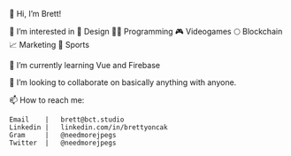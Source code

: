 👋 Hi, I’m Brett!

👀 I’m interested in 🎨 Design 👨‍💻 Programming 🎮 Videogames 🌕 Blockchain 📈 Marketing 🏒 Sports 

🌱 I’m currently learning Vue and Firebase

💞️ I’m looking to collaborate on basically anything with anyone.

📫 How to reach me: 

    Email    |   brett@bct.studio
    Linkedin |   linkedin.com/in/brettyoncak
    Gram     |   @needmorejpegs
    Twitter  |   @needmorejpegs
    
